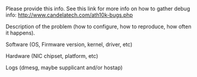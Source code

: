 Please provide this info.  See this link for more info on how to gather debug
info:  http://www.candelatech.com/ath10k-bugs.php

Description of the problem (how to configure, how to reproduce, how often it happens).


Software (OS, Firmware version, kernel, driver, etc)


Hardware (NIC chipset, platform, etc)


Logs (dmesg, maybe supplicant and/or hostap)

